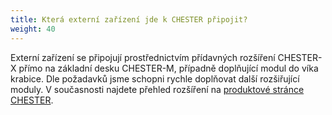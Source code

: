 ```yaml
---
title: Která externí zařízení jde k CHESTER připojit?
weight: 40
---
```


Externí zařízení se připojují prostřednictvím přídavných rozšíření CHESTER-X přímo na základní desku CHESTER-M, případně doplňující modul do víka krabice. Dle požadavků jsme schopni rychle doplňovat další rozšiřující moduly. V současnosti najdete přehled rozšíření na [produktové stránce CHESTER](https://www.hardwario.com/cs/chester/).